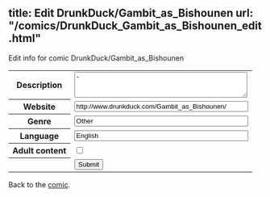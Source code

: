 title: Edit DrunkDuck/Gambit_as_Bishounen
url: "/comics/DrunkDuck_Gambit_as_Bishounen_edit.html"
---
Edit info for comic DrunkDuck/Gambit_as_Bishounen

<form name="comic" action="http://gaepostmail.appspot.com/comic/" method="post">
<table class="comicinfo">
<tr>
<th>Description</th><td><textarea name="description" cols="40" rows="3">-</textarea></td>
</tr>
<tr>
<th>Website</th><td><input type="text" name="url" value="http://www.drunkduck.com/Gambit_as_Bishounen/" size="40"/></td>
</tr>
<tr>
<th>Genre</th><td><input type="text" name="genre" value="Other" size="40"/></td>
</tr>
<tr>
<th>Language</th><td><input type="text" name="language" value="English" size="40"/></td>
</tr>
<tr>
<th>Adult content</th><td><input type="checkbox" name="adult" value="adult" /></td>
</tr>
<tr>
<th></th><td>
<input type="hidden" name="comic" value="DrunkDuck_Gambit_as_Bishounen" />
<input type="submit" name="submit" value="Submit" />
</td>
</tr>
</table>
</form>

Back to the [comic](DrunkDuck_Gambit_as_Bishounen.html).
